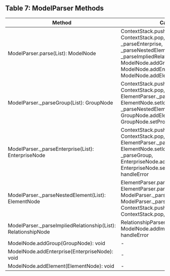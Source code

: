 ## Table 7: **ModelParser Methods**
| Method                                         | Calls                                                                                           | Example Method Call                                  |
|------------------------------------------------|-------------------------------------------------------------------------------------------------|------------------------------------------------------|
| ModelParser.parse(List<Token>): ModelNode       | ContextStack.push, ContextStack.pop, _parseGroup, _parseEnterprise, _parseNestedElement, _parseImpliedRelationship, ModelNode.addGroup, ModelNode.addEnterprise, ModelNode.addElement, handleError | `modelParser.parse(tokens);`                         |
| ModelParser._parseGroup(List<Token>): GroupNode | ContextStack.push, ContextStack.pop, ElementParser._parseIdentifier, ElementNode.setIdentifier, _parseNestedElement, GroupNode.addElement, GroupNode.setProperty, handleError | `modelParser._parseGroup(tokens);`                  |
| ModelParser._parseEnterprise(List<Token>): EnterpriseNode | ContextStack.push, ContextStack.pop, ElementParser._parseIdentifier, ElementNode.setIdentifier, _parseGroup, EnterpriseNode.addGroup, EnterpriseNode.setProperty, handleError | `modelParser._parseEnterprise(tokens);`            |
| ModelParser._parseNestedElement(List<Token>): ElementNode | ElementParser.parsePerson, ElementParser.parseSoftwareSystem, ModelParser._parseGroup, ModelParser._parseEnterprise, ContextStack.push, ContextStack.pop, handleError | `modelParser._parseNestedElement(tokens);`          |
| ModelParser._parseImpliedRelationship(List<Token>): RelationshipNode | RelationshipParser._parseImplicit, ModelNode.addImpliedRelationship, handleError              | `modelParser._parseImpliedRelationship(tokens);`    |
| ModelNode.addGroup(GroupNode): void             | -                                                                                               | `modelNode.addGroup(groupNode);`                     |
| ModelNode.addEnterprise(EnterpriseNode): void   | -                                                                                               | `modelNode.addEnterprise(enterpriseNode);`           |
| ModelNode.addElement(ElementNode): void         | -                                                                                               | `modelNode.addElement(elementNode);`                 | 